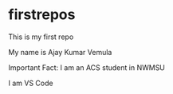 # firstrepos
This is my first repo

My name is Ajay Kumar Vemula

Important Fact: I am an ACS student in NWMSU

I am VS Code

